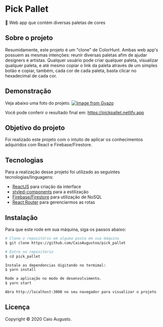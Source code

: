 # Pick Pallet
🎨 Web app que contém diversas paletas de cores

## Sobre o projeto 
Resumidamente, este projeto é um "clone" de ColorHunt. Ambas web app's possuem as mesmas intenções: reunir diversas paletas afim de ajudar designers e artistas.
Qualquer usuário pode criar qualquer paleta, visualizar qualquer paleta, e até mesmo copiar o link da paleta através de um simples botão e copiar, também,
cada cor de cada paleta, basta clicar no hexadecimal de cada cor. 

## Demonstração
Veja abaixo uma foto do projeto.
[![Image from Gyazo](https://i.gyazo.com/c112e98a6c6a2c7af2ab0c50f2df281c.png)](https://gyazo.com/c112e98a6c6a2c7af2ab0c50f2df281c)

Você pode conferir o resultado final em: https://pickpallet.netlify.app

## Objetivo do projeto
Foi realizado este projeto com o intuito de aplicar os conhecimentos adquiridos com React e Firebase/Firestore.

## Tecnologias 
Para a realização desse projeto foi utilizado as seguintes tecnologias/linguagens: 
- [ReactJS](https://pt-br.reactjs.org) para criação da interface
- [styled-components](https://styled-components.com) para a estilização
- [Firebase/Firestore](https://firebase.google.com/?hl=pt-br) para utilização de NoSQL
- [React Router](https://reactrouter.com/web/guides/quick-start) para gerenciarmos as rotas

## Instalação
Para que este rode em sua máquina, siga os passos abaixo:

```bash
# Clone o repositório em alguma pasta em sua máquina
$ git clone https://github.com/CaioAugustoo/pick_pallet

# Entre no repositório
$ cd pick_pallet

Instale as dependencias digitando no termimal:
$ yarn install

Rode a aplicação no modo de desenvolvimento.
$ yarn start

Abra http://localhost:3000 no seu navegador para visualizar o projeto
```


## Licença
Copyright © 2020 Caio Augusto.
